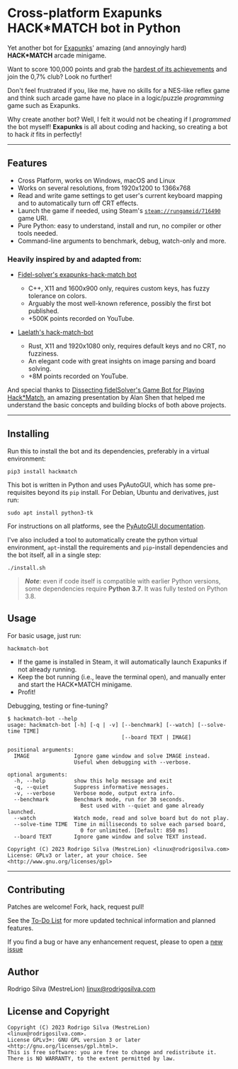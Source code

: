 # Cross-platform Exapunks HACK*MATCH bot in Python

Yet another bot for [Exapunks][1]' amazing (and annoyingly hard)
**HACK*MATCH** arcade minigame.

Want to score 100,000 points and grab the [hardest of its achievements][2]
and join the 0,7% club? Look no further!

Don't feel frustrated if you, like me, have no skills for a NES-like reflex game
and think such arcade game have no place in a logic/puzzle _programming_ game
such as Exapunks.

Why create another bot? Well, I felt it would not be cheating if I
_programmed_ the bot myself! **Exapunks** is all about coding and hacking,
so creating a bot to hack _it_ fits in perfectly!

---
Features
--------
- Cross Platform, works on Windows, macOS and Linux
- Works on several resolutions, from 1920x1200 to 1366x768
- Read and write game settings to get user's current keyboard mapping and to
  automatically turn off CRT effects.
- Launch the game if needed, using Steam's [`steam://rungameid/716490`]() game URI.
- Pure Python: easy to understand, install and run, no compiler or other tools needed.
- Command-line arguments to benchmark, debug, watch-only and more.

### Heavily inspired by and adapted from:

- [Fidel-solver's exapunks-hack-match bot](https://github.com/fidel-solver/exapunks-hack-match)
    - C++, X11 and 1600x900 only, requires custom keys, has fuzzy tolerance on colors.
    - Arguably the most well-known reference, possibly the first bot published.
    - +500K points recorded on YouTube.

- [Laelath's hack-match-bot](https://github.com/laelath/hack-match-bot)
    - Rust, X11 and 1920x1080 only, requires default keys and no CRT, no fuzziness.
    - An elegant code with great insights on image parsing and board solving.
    - +8M points recorded on YouTube.

And special thanks to [Dissecting fidelSolver's Game Bot for Playing Hack*Match][3],
an amazing presentation by Alan Shen that helped me understand the basic concepts
and building blocks of both above projects.

---
Installing
----------

Run this to install the bot and its dependencies, preferably in a virtual environment:

    pip3 install hackmatch

This bot is written in Python and uses PyAutoGUI, which has some pre-requisites
beyond its `pip` install. For Debian, Ubuntu and derivatives, just run:

    sudo apt install python3-tk

For instructions on all platforms, see the [PyAutoGUI documentation][4].

I've also included a tool to automatically create the python virtual environment,
`apt`-install the requirements and `pip`-install dependencies and the bot itself,
all in a single step:

    ./install.sh

> _**Note**_: even if code itself is compatible with earlier Python versions,
> some dependencies require **Python 3.7**. It was fully tested on Python 3.8.

Usage
-----

For basic usage, just run:

    hackmatch-bot

- If the game is installed in Steam, it will automatically launch Exapunks
if not already running.
- Keep the bot running (i.e., leave the terminal open), and manually enter and
start the HACK*MATCH minigame.
- Profit!

Debugging, testing or fine-tuning?

```console
$ hackmatch-bot --help
usage: hackmatch-bot [-h] [-q | -v] [--benchmark] [--watch] [--solve-time TIME]
                                    [--board TEXT | IMAGE]

positional arguments:
  IMAGE              Ignore game window and solve IMAGE instead.
                     Useful when debugging with --verbose.

optional arguments:
  -h, --help         show this help message and exit
  -q, --quiet        Suppress informative messages.
  -v, --verbose      Verbose mode, output extra info.
  --benchmark        Benchmark mode, run for 30 seconds.
                       Best used with --quiet and game already launched.
  --watch            Watch mode, read and solve board but do not play.
  --solve-time TIME  Time in milliseconds to solve each parsed board,
                       0 for unlimited. [Default: 850 ms]
  --board TEXT       Ignore game window and solve TEXT instead.

Copyright (C) 2023 Rodrigo Silva (MestreLion) <linux@rodrigosilva.com>
License: GPLv3 or later, at your choice. See <http://www.gnu.org/licenses/gpl>
```

---
Contributing
------------

Patches are welcome! Fork, hack, request pull!

See the [To-Do List](./TODO.md) for more updated technical information and
planned features.

If you find a bug or have any enhancement request, please to open a
[new issue](../../issues/new)


Author
------

Rodrigo Silva (MestreLion) <linux@rodrigosilva.com>

License and Copyright
---------------------
```
Copyright (C) 2023 Rodrigo Silva (MestreLion) <linux@rodrigosilva.com>.
License GPLv3+: GNU GPL version 3 or later <http://gnu.org/licenses/gpl.html>.
This is free software: you are free to change and redistribute it.
There is NO WARRANTY, to the extent permitted by law.
```

[1]: https://store.steampowered.com/app/716490/EXAPUNKS/
[2]: https://steamcommunity.com/stats/716490/achievements
[3]: https://sunzenshen.github.io/presentations/2018/12/08/dissecting-hackmatch-solver.html
[4]: https://pyautogui.readthedocs.io/en/latest/install.html
